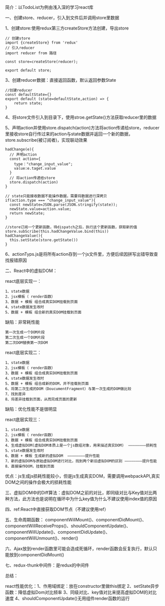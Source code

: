简介：以TodoList为例由浅入深的学习react库

一、创建store、reducer，引入到文件后并调用store里数据

  1、创建store:使用redux第三方createStore方法创建，导出store

    // 创建store
    import {createStore} from 'redux'
    // 引入reducer
    import reducer from 路径

    const store=createStore(reducer);

    export default store;

  3、创建reducer数据：直接返回函数，默认返回参数State

    //创建reducer
    const defaultState={}
    export default (state=defaultState,action) => {
        return state;
    }
    
  4、将store文件引入到目录下，使用stroe.getState()方法获取reducer里的数据

  5、声明action并使用store.dispatch(action)方法将action传递给store，reducer里接收store自行传过来的action与state数据并返回一个新的数据，
    store.subscribe(被订阅者)，实现联动效果
    
    hadChange(e){
      // 声明action
      const action={
        type："change_input_value";
        value:e.taget.value
      }
      // 将action传递给store
      store.dispatch(action)
    }

    // state只能接收数据不能操作数据，需要将数据进行深拷贝
    if(action.type === "change_input_value"){
      const newState=JSON.parse(JSON.stringify(state));
      newState.value=action.value;
      return newState;
    }

    //store订阅一个更新函数，待dispatch之后，执行这个更新函数，获取新的值
    store.subScribe(this.hadChangeValue.bind(this))
    hadChangeValue(){
      this.setState(store.getState())
    }
  6、actionTyps.js是将所有action存到一个js文件里，方便后续因拼写出错导致查找报错原因

二、React中的虚拟DOM：

  react底层实现一：

    1、state数据
    2、jsx模板（ render函数）
    3、数据 + 模板 组合成真实DOM挂载到页面
    4、state数据发生改时
    5、数据 + 模板 组合新的真实DOM挂载到页面

  缺陷：非常耗性能

    第一次生成一个DOM片段
    第二次生成一个DOM片段
    第二次DOM替换第一次DOM

  react底层实现二：

    1、state数据
    2、jsx模板（ render函数）
    3、数据 + 模板 组合成真实DOM挂载到页面
    4、state数据发生改时
    5、数据 + 模板 组合成新的DOM，并不挂载到页面
    6、将第二次生成的DOM（DoucumentFragment）与第一次生成的DOM做比较
    7、找到差异
    8、将差异挂载到页面，从而完成页面的更新

  缺陷：优化性能不是很明显

  react底层实现三：

    1、state数据
    2、jsx模板（ render函数）
    3、数据 + 模板 组合成真实DOM挂载到页面
    4、生成虚拟DOM(虚拟DOM本质上是一个js数组对象，用来描述真实DOM)  ————————损耗性
    5、state数据发生改时
    6、数据 + 模板 生成新的虚拟DOM  ————————提升性能 
    7、新的虚拟DOM与原始虚拟DOM进行对比，找到两个新旧虚拟DOM的区别 ————————提升性能 
    8、直接操作DOM，挂载到页面

  优点：js生成js损耗性能较小，但是js生成真实DOM，需要调用webpackAPI,真实DOM之间的操作会极大的损耗性能

三、虚拟DOM中的Diff算法：虚拟DOM之前的对比，即同级对比与Key值对比两种方法，此方法也是说明在循环中为什么key值为什么不建议使用index值的原因

四、ref:React中直接获取DOM节点（不建议使用ref）

五、生命周期函数： componentWillMount()、componentDidMount()、componentWillReceiveProps()、shouldComponentUpdate()、componentWillUpdate()、componentDidUpdate()、componentWillUnmount()、render()

六、Ajax放到render函数里可能会造成死循环，render函数会反复执行，默认只能放到componentDidMount()

七、redux-thunk中间件：是redux的中间件

总结：

react性能优化：1、作用域绑定：放在constructor里做this绑定 
              2、setState异步函数：降低虚拟Dom对比频率
              3、同级对比、key值对比来提高虚拟DOM的对比速度
              4、shouldComponentUpdate()无用组件render函数的运行
